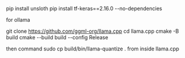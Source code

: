 pip install unsloth
pip install tf-keras==2.16.0 --no-dependencies


for ollama

git clone https://github.com/ggml-org/llama.cpp
cd llama.cpp
cmake -B build
cmake --build build --config Release

then command sudo cp build/bin/llama-quantize . from inside llama.cpp